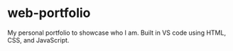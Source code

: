 # web-portfolio
My personal portfolio to showcase who I am.
Built in VS code using HTML, CSS, and JavaScript.
